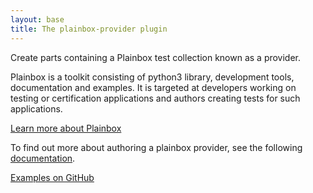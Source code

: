 ```yaml
---
layout: base
title: The plainbox-provider plugin
---
```


Create parts containing a Plainbox test collection known as a provider.

Plainbox is a toolkit consisting of python3 library, development tools,
documentation and examples. It is targeted at developers working on testing or
certification applications and authors creating tests for such applications.

[Learn more about Plainbox](http://plainbox.readthedocs.org/en/latest/)

To find out more about authoring a plainbox provider, see the following
[documentation](http://plainbox.readthedocs.org/en/latest/author/providers.html).


[Examples on GitHub](https://github.com/search?o=desc&q=filename%3Asnapcraft.yaml+%22plugin%3A+plainbox-provider%22+&s=indexed&type=Code&utf8=%E2%9C%93)
